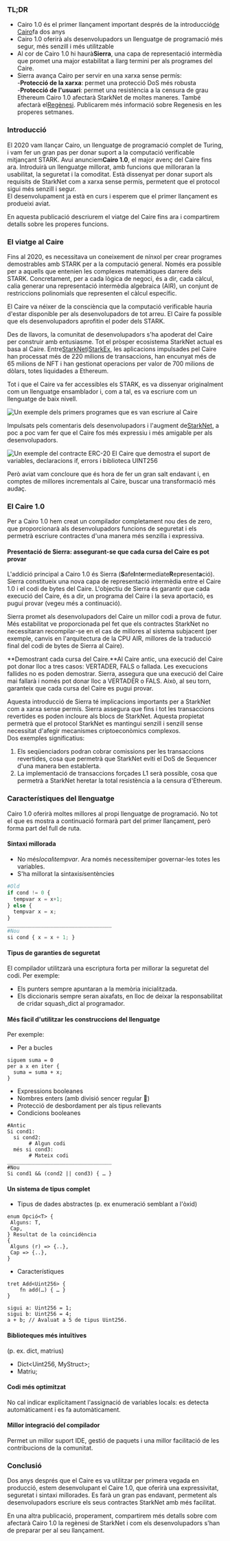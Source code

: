 ### TL;DR

* Cairo 1.0 és el primer llançament important després de la introducció[de Cairo](https://medium.com/starkware/hello-cairo-3cb43b13b209)fa dos anys
* Cairo 1.0 oferirà als desenvolupadors un llenguatge de programació més segur, més senzill i més utilitzable
* Al cor de Cairo 1.0 hi haurà**Sierra**, una capa de representació intermèdia que promet una major estabilitat a llarg termini per als programes del Caire.
* Sierra avança Cairo per servir en una xarxa sense permís:\
  -**Protecció de la xarxa**: permet una protecció DoS més robusta\
  -**Protecció de l'usuari**: permet una resistència a la censura de grau Ethereum Cairo 1.0 afectarà StarkNet de moltes maneres. També afectarà el[Regènesi](https://medium.com/starkware/regenesis-starknets-no-sweat-state-reset-e296b12b80ae). Publicarem més informació sobre Regenesis en les properes setmanes.

### Introducció

El 2020 vam llançar Cairo, un llenguatge de programació complet de Turing, i vam fer un gran pas per donar suport a la computació verificable mitjançant STARK. Avui anunciem**Cairo 1.0**, el major avenç del Caire fins ara. Introduirà un llenguatge millorat, amb funcions que milloraran la usabilitat, la seguretat i la comoditat. Està dissenyat per donar suport als requisits de StarkNet com a xarxa sense permís, permetent que el protocol sigui més senzill i segur.\
El desenvolupament ja està en curs i esperem que el primer llançament es produeixi aviat.

En aquesta publicació descriurem el viatge del Caire fins ara i compartirem detalls sobre les properes funcions.

### El viatge al Caire

Fins al 2020, es necessitava un coneixement de nínxol per crear programes demostrables amb STARK per a la computació general. Només era possible per a aquells que entenien les complexes matemàtiques darrere dels STARK. Concretament, per a cada lògica de negoci, és a dir, cada càlcul, calia generar una representació intermèdia algebraica (AIR), un conjunt de restriccions polinomials que representen el càlcul específic.

El Caire va néixer de la consciència que la computació verificable hauria d'estar disponible per als desenvolupadors de tot arreu. El Caire fa possible que els desenvolupadors aprofitin el poder dels STARK.

Des de llavors, la comunitat de desenvolupadors s'ha apoderat del Caire per construir amb entusiasme. Tot el pròsper ecosistema StarkNet actual es basa al Caire. Entre[StarkNet](https://starkware.co/starknet/)i[StarkEx](https://starkware.co/starkex/), les aplicacions impulsades pel Caire han processat més de 220 milions de transaccions, han encunyat més de 65 milions de NFT i han gestionat operacions per valor de 700 milions de dòlars, totes liquidades a Ethereum.

Tot i que el Caire va fer accessibles els STARK, es va dissenyar originalment com un llenguatge ensamblador i, com a tal, es va escriure com un llenguatge de baix nivell.

![Un exemple dels primers programes que es van escriure al Caire](/assets/cairocode_01.png "Un exemple dels primers programes que es van escriure al Caire")

Impulsats pels comentaris dels desenvolupadors i l'augment de[StarkNet](https://starkware.co/starknet/), a poc a poc vam fer que el Caire fos més expressiu i més amigable per als desenvolupadors.

![Un exemple del contracte ERC-20 El Caire que demostra el suport de variables, declaracions if, errors i biblioteca UINT256](/assets/cairocode_02.png "Un exemple del contracte ERC-20 El Caire que demostra el suport de variables, declaracions if, errors i biblioteca UINT256")

Però aviat vam concloure que és hora de fer un gran salt endavant i, en comptes de millores incrementals al Caire, buscar una transformació més audaç.

### El Caire 1.0

Per a Cairo 1.0 hem creat un compilador completament nou des de zero, que proporcionarà als desenvolupadors funcions de seguretat i els permetrà escriure contractes d'una manera més senzilla i expressiva.

#### Presentació de Sierra: assegurant-se que cada cursa del Caire es pot provar

L'addició principal a Cairo 1.0 és Sierra (**S**afe**I**nt**e**rmediate**R**ep**r**esent**a**ció). Sierra constitueix una nova capa de representació intermèdia entre el Caire 1.0 i el codi de bytes del Caire. L'objectiu de Sierra és garantir que cada execució del Caire, és a dir, un programa del Caire i la seva aportació, es pugui provar (vegeu més a continuació).

Sierra promet als desenvolupadors del Caire un millor codi a prova de futur. Més estabilitat ve proporcionada pel fet que els contractes StarkNet no necessitaran recompilar-se en el cas de millores al sistema subjacent (per exemple, canvis en l'arquitectura de la CPU AIR, millores de la traducció final del codi de bytes de Sierra al Caire).

**Demostrant cada cursa del Caire.**Al Caire antic, una execució del Caire pot donar lloc a tres casos: VERTADER, FALS o fallada. Les execucions fallides no es poden demostrar. Sierra, assegura que una execució del Caire mai fallarà i només pot donar lloc a VERTADER o FALS. Això, al seu torn, garanteix que cada cursa del Caire es pugui provar.

Aquesta introducció de Sierra té implicacions importants per a StarkNet com a xarxa sense permís. Sierra assegura que fins i tot les transaccions revertides es poden incloure als blocs de StarkNet. Aquesta propietat permetrà que el protocol StarkNet es mantingui senzill i senzill sense necessitat d'afegir mecanismes criptoeconòmics complexos.\
Dos exemples significatius:

1. Els seqüenciadors podran cobrar comissions per les transaccions revertides, cosa que permetrà que StarkNet eviti el DoS de Sequencer d'una manera ben establerta.
2. La implementació de transaccions forçades L1 serà possible, cosa que permetrà a StarkNet heretar la total resistència a la censura d'Ethereum.

### **Característiques del llenguatge**

Cairo 1.0 oferirà moltes millores al propi llenguatge de programació. No tot el que es mostra a continuació formarà part del primer llançament, però forma part del full de ruta.

#### **Sintaxi millorada**

* No més*local*i*tempvar*. Ara només necessitem*i*per governar-les totes les variables.
* S'ha millorat la sintaxi*si*sentències

```python
#Old
if cond != 0 {
  tempvar x = x+1;
} else {
  tempvar x = x;
}
__________________________________
#Nou
si cond { x = x + 1; }
```

#### **Tipus de garanties de seguretat**

El compilador utilitzarà una escriptura forta per millorar la seguretat del codi. Per exemple:

* Els punters sempre apuntaran a la memòria inicialitzada.
* Els diccionaris sempre seran aixafats, en lloc de deixar la responsabilitat de cridar squash_dict al programador.

#### **Més fàcil d'utilitzar les construccions del llenguatge**

Per exemple:

* Per a bucles

```
siguem suma = 0
per a x en iter {
  suma = suma + x;
}
```

* Expressions booleanes
* Nombres enters (amb divisió sencer regular 👯)
* Protecció de desbordament per als tipus rellevants
* Condicions booleanes

```
#Antic
Si cond1:
  si cond2:
       # Algun codi
  més si cond3:
       # Mateix codi
__________________________________
#Nou
Si cond1 && (cond2 || cond3) { … }
```

#### **Un sistema de tipus complet**

* Tipus de dades abstractes (p. ex enumeració semblant a l'òxid)

```
enum Opció<T> {
 Alguns: T,
 Cap,
} Resultat de la coincidència
{
 Alguns (r) => {..},
 Cap => {..},
}
```

* Característiques

```
tret Add<Uint256> {
    fn add(…) { … }
}

sigui a: Uint256 = 1;
sigui b: Uint256 = 4;
a + b; // Avaluat a 5 de tipus Uint256.
```

#### **Biblioteques més intuïtives**

(p. ex. dict, matrius)

* Dict<Uint256, MyStruct>;
* Matriu<MyOtherStruct>;

#### **Codi més optimitzat**

No cal indicar explícitament l'assignació de variables locals: es detecta automàticament i es fa automàticament.

#### **Millor integració del compilador**

Permet un millor suport IDE, gestió de paquets i una millor facilitació de les contribucions de la comunitat.

### **Conclusió**

Dos anys després que el Caire es va utilitzar per primera vegada en producció, estem desenvolupant el Caire 1.0, que oferirà una expressivitat, seguretat i sintaxi millorades. Es farà un gran pas endavant, permetent als desenvolupadors escriure els seus contractes StarkNet amb més facilitat.

En una altra publicació, properament, compartirem més detalls sobre com afectarà Cairo 1.0 la regènesi de StarkNet i com els desenvolupadors s'han de preparar per al seu llançament.